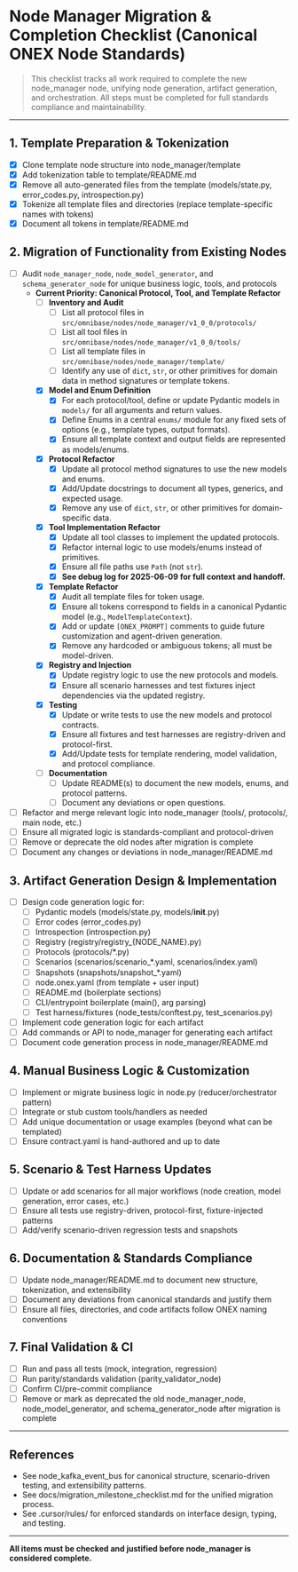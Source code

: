 # Node Manager Migration & Completion Checklist (Canonical ONEX Node Standards)

> This checklist tracks all work required to complete the new node_manager node, unifying node generation, artifact generation, and orchestration. All steps must be completed for full standards compliance and maintainability.

---

## 1. Template Preparation & Tokenization
- [x] Clone template node structure into node_manager/template
- [x] Add tokenization table to template/README.md
- [x] Remove all auto-generated files from the template (models/state.py, error_codes.py, introspection.py)
- [x] Tokenize all template files and directories (replace template-specific names with tokens)
- [x] Document all tokens in template/README.md

## 2. Migration of Functionality from Existing Nodes
- [ ] Audit `node_manager_node`, `node_model_generator`, and `schema_generator_node` for unique business logic, tools, and protocols
    - **Current Priority: Canonical Protocol, Tool, and Template Refactor**
        - [ ] **Inventory and Audit**
            - [ ] List all protocol files in `src/omnibase/nodes/node_manager/v1_0_0/protocols/`
            - [ ] List all tool files in `src/omnibase/nodes/node_manager/v1_0_0/tools/`
            - [ ] List all template files in `src/omnibase/nodes/node_manager/template/`
            - [ ] Identify any use of `dict`, `str`, or other primitives for domain data in method signatures or template tokens.
        - [x] **Model and Enum Definition**
            - [x] For each protocol/tool, define or update Pydantic models in `models/` for all arguments and return values.
            - [x] Define Enums in a central `enums/` module for any fixed sets of options (e.g., template types, output formats).
            - [x] Ensure all template context and output fields are represented as models/enums.
        - [x] **Protocol Refactor**
            - [x] Update all protocol method signatures to use the new models and enums.
            - [x] Add/Update docstrings to document all types, generics, and expected usage.
            - [x] Remove any use of `dict`, `str`, or other primitives for domain-specific data.
        - [x] **Tool Implementation Refactor**
            - [x] Update all tool classes to implement the updated protocols.
            - [x] Refactor internal logic to use models/enums instead of primitives.
            - [x] Ensure all file paths use `Path` (not `str`).
            - [x] **See debug log for 2025-06-09 for full context and handoff.**
        - [x] **Template Refactor**
            - [x] Audit all template files for token usage.
            - [x] Ensure all tokens correspond to fields in a canonical Pydantic model (e.g., `ModelTemplateContext`).
            - [x] Add or update `[ONEX_PROMPT]` comments to guide future customization and agent-driven generation.
            - [x] Remove any hardcoded or ambiguous tokens; all must be model-driven.
        - [x] **Registry and Injection**
            - [x] Update registry logic to use the new protocols and models.
            - [x] Ensure all scenario harnesses and test fixtures inject dependencies via the updated registry.
        - [x] **Testing**
            - [x] Update or write tests to use the new models and protocol contracts.
            - [x] Ensure all fixtures and test harnesses are registry-driven and protocol-first.
            - [x] Add/Update tests for template rendering, model validation, and protocol compliance.
        - [ ] **Documentation**
            - [ ] Update README(s) to document the new models, enums, and protocol patterns.
            - [ ] Document any deviations or open questions.
- [ ] Refactor and merge relevant logic into node_manager (tools/, protocols/, main node, etc.)
- [ ] Ensure all migrated logic is standards-compliant and protocol-driven
- [ ] Remove or deprecate the old nodes after migration is complete
- [ ] Document any changes or deviations in node_manager/README.md

## 3. Artifact Generation Design & Implementation
- [ ] Design code generation logic for:
    - [ ] Pydantic models (models/state.py, models/__init__.py)
    - [ ] Error codes (error_codes.py)
    - [ ] Introspection (introspection.py)
    - [ ] Registry (registry/registry_{NODE_NAME}.py)
    - [ ] Protocols (protocols/*.py)
    - [ ] Scenarios (scenarios/scenario_*.yaml, scenarios/index.yaml)
    - [ ] Snapshots (snapshots/snapshot_*.yaml)
    - [ ] node.onex.yaml (from template + user input)
    - [ ] README.md (boilerplate sections)
    - [ ] CLI/entrypoint boilerplate (main(), arg parsing)
    - [ ] Test harness/fixtures (node_tests/conftest.py, test_scenarios.py)
- [ ] Implement code generation logic for each artifact
- [ ] Add commands or API to node_manager for generating each artifact
- [ ] Document code generation process in node_manager/README.md

## 4. Manual Business Logic & Customization
- [ ] Implement or migrate business logic in node.py (reducer/orchestrator pattern)
- [ ] Integrate or stub custom tools/handlers as needed
- [ ] Add unique documentation or usage examples (beyond what can be templated)
- [ ] Ensure contract.yaml is hand-authored and up to date

## 5. Scenario & Test Harness Updates
- [ ] Update or add scenarios for all major workflows (node creation, model generation, error cases, etc.)
- [ ] Ensure all tests use registry-driven, protocol-first, fixture-injected patterns
- [ ] Add/verify scenario-driven regression tests and snapshots

## 6. Documentation & Standards Compliance
- [ ] Update node_manager/README.md to document new structure, tokenization, and extensibility
- [ ] Document any deviations from canonical standards and justify them
- [ ] Ensure all files, directories, and code artifacts follow ONEX naming conventions

## 7. Final Validation & CI
- [ ] Run and pass all tests (mock, integration, regression)
- [ ] Run parity/standards validation (parity_validator_node)
- [ ] Confirm CI/pre-commit compliance
- [ ] Remove or mark as deprecated the old node_manager_node, node_model_generator, and schema_generator_node after migration is complete

---

## References
- See node_kafka_event_bus for canonical structure, scenario-driven testing, and extensibility patterns.
- See docs/migration_milestone_checklist.md for the unified migration process.
- See .cursor/rules/ for enforced standards on interface design, typing, and testing.

---

**All items must be checked and justified before node_manager is considered complete.** 